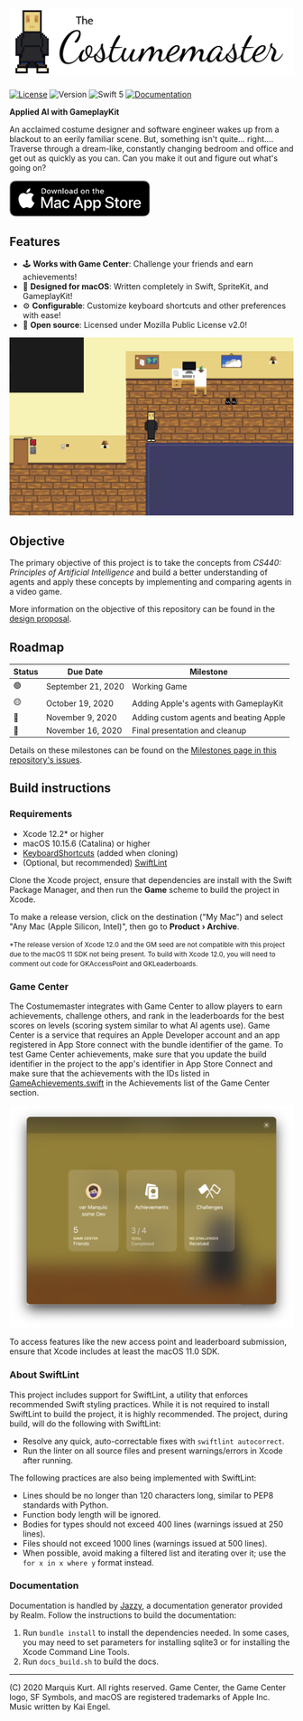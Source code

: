 <div>
<h1>
<img src="https://github.com/alicerunsonfedora/CS400/raw/root/logomark.svg" alt="The Costumemaster"/>
</h1>
</div>

[![License][img-license]][license] ![Version][img-version] ![Swift 5][img-swift] [![Documentation][img-docs]][docs]

**Applied AI with GameplayKit**

An acclaimed costume designer and software engineer wakes up from a blackout to an eerily familiar scene. But, something isn't
quite... right.... Traverse through a dream-like, constantly changing bedroom and office and get out as quickly as you can. Can you
make it out and figure out what's going on?

<div>
<a href="https://apps.apple.com/us/app/the-costumemaster/id1529632296">
<img height="64" src="https://github.com/alicerunsonfedora/CS400/raw/root/.readme/macappstore.svg" alt="Get it on the Mac App Store"/>
</a>
</div>


## Features

- 🕹 **Works with Game Center**: Challenge your friends and earn achievements!
- 🍎 **Designed for macOS**: Written completely in Swift, SpriteKit, and GameplayKit!
- ⚙️ **Configurable**: Customize keyboard shortcuts and other preferences with ease!
- 📖 **Open source**:  Licensed under Mozilla Public License v2.0!

![In-game screenshot](https://github.com/alicerunsonfedora/CS400/raw/root/.readme/game.png)

## Objective

The primary objective of this project is to take the concepts from _CS440: Principles of Artificial Intelligence_ and build a better 
understanding of agents and apply these concepts by implementing and comparing agents in a video game.

More information on the objective of this repository can be found in the [design proposal][proposal].

## Roadmap

| Status | Due Date | Milestone |
| ------ | ----------- | ----------- |
| 🟢 | September 21, 2020 | Working Game |
| 🟡 | October 19, 2020 | Adding Apple's agents with GameplayKit |
| 🔴 | November 9, 2020 | Adding custom agents and beating Apple |
| 🔴 | November 16, 2020 | Final presentation and cleanup |

Details on these milestones can be found on the [Milestones page in this repository's issues][milestones].

## Build instructions

### Requirements

- Xcode 12.2* or higher
- macOS 10.15.6 (Catalina) or higher
- [KeyboardShortcuts][keys] (added when cloning)
- (Optional, but recommended) [SwiftLint][linter]

Clone the Xcode project, ensure that dependencies are install with the Swift Package Manager, and then run the **Game** scheme to 
build the project in Xcode.

To make a release version, click on the destination ("My Mac") and select "Any Mac (Apple Silicon, Intel)", then go to **Product &rsaquo;
Archive**.

<small>*The release version of Xcode 12.0 and the GM seed are not compatible with this project due to the macOS 11 SDK not being
present. To build with Xcode 12.0, you will need to comment out code for GKAccessPoint and GKLeaderboards.</small>

### Game Center

The Costumemaster integrates with Game Center to allow players to earn achievements, challenge others, and rank in the leaderboards
for the best scores on levels (scoring system similar to what AI agents use). Game Center is a service that requires an Apple Developer
account and an app registered in App Store connect with the bundle identifier of the game. To test Game Center achievements, make
sure that you update the build identifier in the project to the app's identifier in App Store Connect and make sure that the achievements
with the IDs listed in [GameAchievements.swift][gcachieve] in the Achievements list of the Game Center section.

![Game Center](https://github.com/alicerunsonfedora/CS400/raw/root/.readme/gamecenter.png)

To access features like the new access point and leaderboard submission, ensure that Xcode includes at least the macOS 11.0 SDK.

### About SwiftLint

This project includes support for SwiftLint, a utility that enforces recommended Swift styling practices. While it is not required to install
SwiftLint to build the project, it is highly recommended. The project, during build, will do the following with SwiftLint:

- Resolve any quick, auto-correctable fixes with `swiftlint autocorrect`.
- Run the linter on all source files and present warnings/errors in Xcode after running.

The following practices are also being implemented with SwiftLint:

- Lines should be no longer than 120 characters long, similar to PEP8 standards with Python.
- Function body length will be ignored.
- Bodies for types should not exceed 400 lines (warnings issued at 250 lines).
- Files should not exceed 1000 lines (warnings issued at 500 lines).
- When possible, avoid making a filtered list and iterating over it; use the `for x in x where y` format instead.

### Documentation

Documentation is handled by [Jazzy][jazzy], a documentation generator provided by Realm. Follow the instructions to build the
documentation:

1. Run `bundle install` to install the dependencies needed. In some cases, you may need to set parameters for installing sqlite3 or for
    installing the Xcode Command Line Tools.
2. Run `docs_build.sh` to build the docs.

---

(C) 2020 Marquis Kurt. All rights reserved. Game Center, the Game Center logo, SF Symbols, and macOS are registered trademarks of 
Apple Inc. Music written by Kai Engel.

<!-- Links in page -->
[milestones]: https://github.com/alicerunsonfedora/CS400/milestones?direction=asc&sort=due_date&state=open
[linter]: https://realm.github.io/SwiftLint/
[keys]: https://github.com/sindresorhus/KeyboardShortcuts
[gcachieve]: ./Conscious/Enums/GameAchievments.swift
[jazzy]: https://github.com/realm/jazzy
[proposal]: ./Guides/Project%20Proposal.md
[license]: LICENSE.txt
[docs]: https://costumemaster.marquiskurt.net

<!-- Image links -->
[img-license]: https://img.shields.io/github/license/alicerunsonfedora/CS400
[img-version]: https://img.shields.io/github/v/release/alicerunsonfedora/CS400
[img-docs]: https://costumemaster.marquiskurt.net/badge.svg
[img-swift]: https://img.shields.io/badge/swift-5.3-orange.svg
